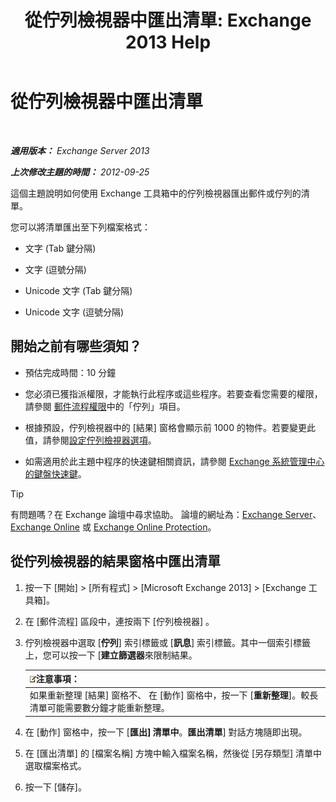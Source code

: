 ﻿---
title: '從佇列檢視器中匯出清單: Exchange 2013 Help'
TOCTitle: 從佇列檢視器中匯出清單
ms:assetid: dcb829cd-0ffd-4ea9-ac3e-eaac5a8d1194
ms:mtpsurl: https://technet.microsoft.com/zh-tw/library/Bb691328(v=EXCHG.150)
ms:contentKeyID: 50474392
ms.date: 05/21/2018
mtps_version: v=EXCHG.150
ms.translationtype: MT
---

# 從佇列檢視器中匯出清單

 

_**適用版本：** Exchange Server 2013_

_**上次修改主題的時間：** 2012-09-25_

這個主題說明如何使用 Exchange 工具箱中的佇列檢視器匯出郵件或佇列的清單。

您可以將清單匯出至下列檔案格式：

  - 文字 (Tab 鍵分隔)

  - 文字 (逗號分隔)

  - Unicode 文字 (Tab 鍵分隔)

  - Unicode 文字 (逗號分隔)

## 開始之前有哪些須知？

  - 預估完成時間：10 分鐘

  - 您必須已獲指派權限，才能執行此程序或這些程序。若要查看您需要的權限，請參閱 [郵件流程權限](mail-flow-permissions-exchange-2013-help.md)中的「佇列」項目。

  - 根據預設，佇列檢視器中的 \[結果\] 窗格會顯示前 1000 的物件。若要變更此值，請參閱[設定佇列檢視器選項](set-queue-viewer-options-exchange-2013-help.md)。

  - 如需適用於此主題中程序的快速鍵相關資訊，請參閱 [Exchange 系統管理中心的鍵盤快速鍵](keyboard-shortcuts-in-the-exchange-admin-center-exchange-online-protection-help.md)。


> [!TIP]  
> 有問題嗎？在 Exchange 論壇中尋求協助。 論壇的網址為：<a href="https://go.microsoft.com/fwlink/p/?linkid=60612">Exchange Server</a>、 <a href="https://go.microsoft.com/fwlink/p/?linkid=267542">Exchange Online</a> 或 <a href="https://go.microsoft.com/fwlink/p/?linkid=285351">Exchange Online Protection</a>。




## 從佇列檢視器的結果窗格中匯出清單

1.  按一下 \[開始\] \> \[所有程式\] \> \[Microsoft Exchange 2013\] \> \[Exchange 工具箱\]。

2.  在 \[郵件流程\] 區段中，連按兩下 \[佇列檢視器\] 。

3.  佇列檢視器中選取 \[**佇列**\] 索引標籤或 \[**訊息**\] 索引標籤。其中一個索引標籤上，您可以按一下 \[**建立篩選器**來限制結果。
    
    <table>
    <thead>
    <tr class="header">
    <th><img src="images/Bb124558.note(EXCHG.150).gif" title="注意事項" alt="注意事項" />注意事項：</th>
    </tr>
    </thead>
    <tbody>
    <tr class="odd">
    <td>如果重新整理 [結果] 窗格不、 在 [動作] 窗格中，按一下 [<strong>重新整理</strong>]。較長清單可能需要數分鐘才能重新整理。</td>
    </tr>
    </tbody>
    </table>


4.  在 \[動作\] 窗格中，按一下 \[**匯出\] 清單中**。**匯出清單**\] 對話方塊隨即出現。

5.  在 \[匯出清單\] 的 \[檔案名稱\] 方塊中輸入檔案名稱，然後從 \[另存類型\] 清單中選取檔案格式。

6.  按一下 \[儲存\]。

